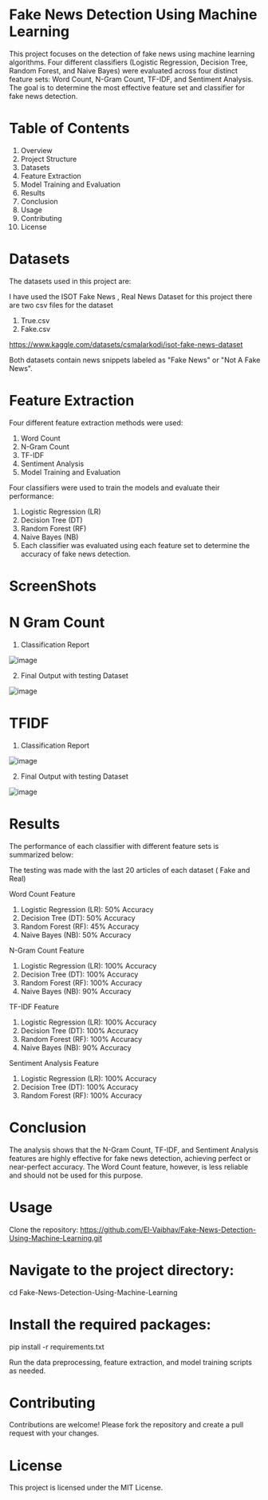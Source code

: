 # Fake News Detection Using Machine Learning

This project focuses on the detection of fake news using machine learning algorithms. Four different classifiers (Logistic Regression, Decision Tree, Random Forest, and Naive Bayes) were evaluated across four distinct feature sets: Word Count, N-Gram Count, TF-IDF, and Sentiment Analysis. The goal is to determine the most effective feature set and classifier for fake news detection.

# Table of Contents
1) Overview
2) Project Structure
3) Datasets
4) Feature Extraction
5) Model Training and Evaluation
6) Results
7) Conclusion
8) Usage
9) Contributing
10) License

# Datasets
The datasets used in this project are:

I have used the ISOT Fake News , Real News Dataset for this project there are two csv files for the dataset
1) True.csv
2) Fake.csv

https://www.kaggle.com/datasets/csmalarkodi/isot-fake-news-dataset

Both datasets contain news snippets labeled as "Fake News" or "Not A Fake News".

# Feature Extraction
Four different feature extraction methods were used:

1) Word Count
2) N-Gram Count
3) TF-IDF
4) Sentiment Analysis
5) Model Training and Evaluation

Four classifiers were used to train the models and evaluate their performance:

1) Logistic Regression (LR)
2) Decision Tree (DT)
3) Random Forest (RF)
4) Naive Bayes (NB)
5) Each classifier was evaluated using each feature set to determine the accuracy of fake news detection.

# ScreenShots

# N Gram Count

1) Classification Report

![image](https://github.com/El-Vaibhav/Fake-News-Detection-Using-Machine-Learning/assets/135622906/1cbeabe0-4aca-4d65-a6f2-7ef59efccece)

2) Final Output with testing Dataset

![image](https://github.com/El-Vaibhav/Fake-News-Detection-Using-Machine-Learning/assets/135622906/71f39af6-10c7-4013-85dd-7df64b2b9020)

# TFIDF 

1) Classification Report

![image](https://github.com/El-Vaibhav/Fake-News-Detection-Using-Machine-Learning/assets/135622906/088b1e8a-066d-440c-98e4-6dc824bfb327)

2) Final Output with testing Dataset

![image](https://github.com/El-Vaibhav/Fake-News-Detection-Using-Machine-Learning/assets/135622906/9ce980fc-56df-4e39-b317-af894da8aead)






# Results 

The performance of each classifier with different feature sets is summarized below:

The testing was made with the last 20 articles of each dataset ( Fake and Real)

Word Count Feature

1) Logistic Regression (LR): 50% Accuracy
2) Decision Tree (DT): 50% Accuracy
3) Random Forest (RF): 45% Accuracy
4) Naive Bayes (NB): 50% Accuracy
   
N-Gram Count Feature

1) Logistic Regression (LR): 100% Accuracy
2) Decision Tree (DT): 100% Accuracy
3) Random Forest (RF): 100% Accuracy
4) Naive Bayes (NB): 90% Accuracy
   
TF-IDF Feature

1) Logistic Regression (LR): 100% Accuracy
2) Decision Tree (DT): 100% Accuracy
3) Random Forest (RF): 100% Accuracy
4) Naive Bayes (NB): 90% Accuracy
   
Sentiment Analysis Feature

1) Logistic Regression (LR): 100% Accuracy
2) Decision Tree (DT): 100% Accuracy
3) Random Forest (RF): 100% Accuracy

# Conclusion
The analysis shows that the N-Gram Count, TF-IDF, and Sentiment Analysis features are highly effective for fake news detection, achieving perfect or near-perfect accuracy. The Word Count feature, however, is less reliable and should not be used for this purpose.

# Usage
Clone the repository:
https://github.com/El-Vaibhav/Fake-News-Detection-Using-Machine-Learning.git

# Navigate to the project directory:
cd Fake-News-Detection-Using-Machine-Learning

# Install the required packages:
pip install -r requirements.txt

Run the data preprocessing, feature extraction, and model training scripts as needed.

# Contributing
Contributions are welcome! Please fork the repository and create a pull request with your changes.

# License
This project is licensed under the MIT License.
 
